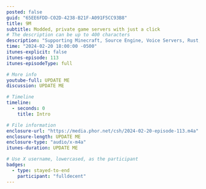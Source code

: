 ```yaml
---
posted: false
guid: "65EE6FDD-C02D-4238-B21F-A091F5CC93B8"
title: 9M
subtitle: Modded, private game servers with just a click
# The description can be up to 400 characters
description: "Supporting Minecraft, Source Engine, Voice Servers, Rust, Terraria, The Forest, GTA V, ARK Survival Evolved, 7 Days To Die, GTA SA MP, Insurgency Sandstorm, Satisfactory, Call of Duty 4, Team Fortress 2 Classic, Unturned, Sons of the Forest, Red Dead Redemption 2, ARMA, Black Mesa, Quake Live, Starbound, Subnautica, Citadel: Forged with fire, Squad, Left 4 Dead, Left 4 Dead 2, Killing Floor 2,Icarus, Sven Co-op, DayZ, Palworld"
time: "2024-02-20 18:00:00 -0500"
itunes-explicit: false
itunes-episode: 113
itunes-episodeType: full

# More info
youtube-full: UPDATE ME
discussion: UPDATE ME

# Timeline
timeline:
  - seconds: 0
    title: Intro

# File information
enclosure-url: "https://media.phor.net/csh/2024-02-20-episode-113.m4a"
enclosure-length: UPDATE ME
enclosure-type: "audio/x-m4a"
itunes-duration: UPDATE ME

# Use X username, lowercased, as the participant
badges:
  - type: stayed-to-end
    participant: "fulldecent"
---
```


<!--end of quick notes-->

